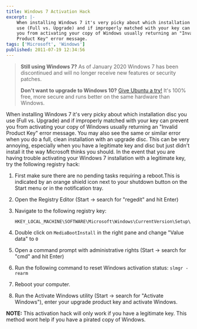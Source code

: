 ```yaml
---
title: Windows 7 Activation Hack
excerpt: |-
    When installing Windows 7 it's very picky about which installation disc you
    use (Full vs. Upgrade) and if improperly matched with your key can prevent
    you from activating your copy of Windows usually returning an "Invalid
    Product Key" error message.
tags: ['Microsoft', 'Windows']
published: 2011-07-19 12:34:56
---
```


> **Still using Windows 7?** As of January 2020 Windows 7 has been discontinued
> and will no longer receive new features or security patches.
> 
> **Don't want to upgrade to Windows 10?** [Give Ubuntu a try!](https://ubuntu.com/download/desktop)
> It's 100% free, more secure and runs better on the same hardware than Windows.

When installing Windows 7 it's very picky about which installation disc you use
(Full vs. Upgrade) and if improperly matched with your key can prevent you from
activating your copy of Windows usually returning an "Invalid Product Key" error
message. You may also see the same or similar error when you do a full, clean
installation with an upgrade disc. This can be very annoying, especially when
you have a legitimate key and disc but just didn't install it the way Microsoft
thinks you should. In the event that you are having trouble activating your
Windows 7 installation with a legitimate key, try the following registry hack:

  1. First make sure there are no pending tasks requiring a reboot.This is
     indicated by an orange shield icon next to your shutdown button on the
     Start menu or in the notification tray.
  
  2. Open the Registry Editor (Start → search for "regedit" and hit Enter)

  3. Navigate to the following registry key:
     
         HKEY_LOCAL_MACHINE\SOFTWARE\Microsoft\Windows\CurrentVersion\Setup\OOBE

  4. Double click on `MediaBootInstall` in the right pane and change "Value data" to `0`

  5. Open a command prompt with administrative rights (Start → search for "cmd" and hit Enter)

  6. Run the following command to reset Windows activation status: `slmgr -rearm`

  7. Reboot your computer.

  8. Run the Activate Windows utility (Start → search for "Activate Windows"),
     enter your upgrade product key and activate Windows.

**NOTE:** This activation hack will only work if you have a legitimate key. This
method wont help if you have a pirated copy of Windows.
